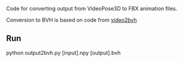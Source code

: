 Code for converting output from VideoPose3D to FBX animation files.

Conversion to BVH is based on code from [video2bvh](https://github.com/KevinLTT/video2bvh)



## Run

python output2bvh.py  [input].npy   [output].bvh

